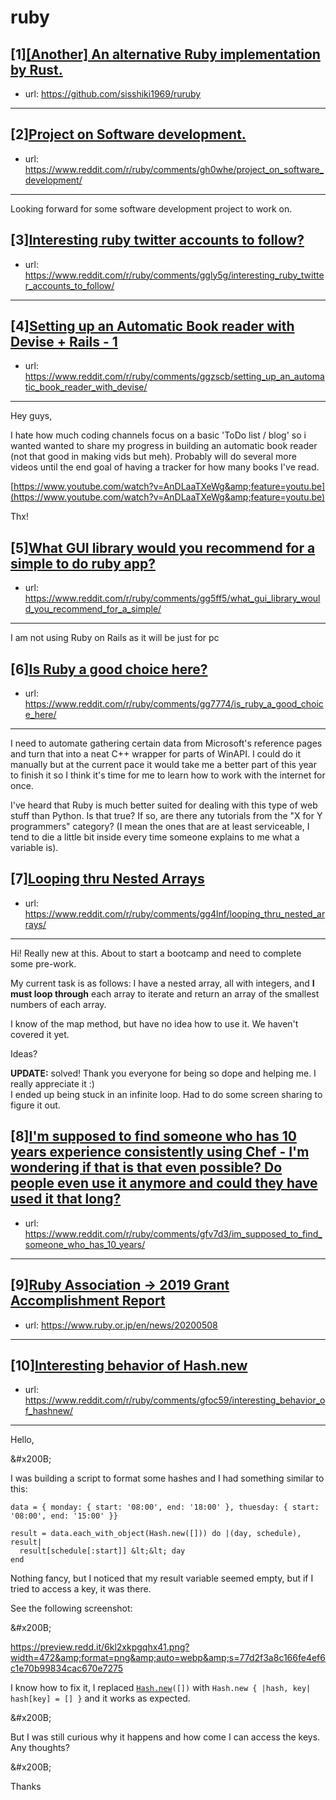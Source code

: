 # ruby
## [1][[Another] An alternative Ruby implementation by Rust.](https://www.reddit.com/r/ruby/comments/ggy0ew/another_an_alternative_ruby_implementation_by_rust/)
- url: https://github.com/sisshiki1969/ruruby
---

## [2][Project on Software development.](https://www.reddit.com/r/ruby/comments/gh0whe/project_on_software_development/)
- url: https://www.reddit.com/r/ruby/comments/gh0whe/project_on_software_development/
---
Looking forward for some software development project to work on.
## [3][Interesting ruby twitter accounts to follow?](https://www.reddit.com/r/ruby/comments/ggly5g/interesting_ruby_twitter_accounts_to_follow/)
- url: https://www.reddit.com/r/ruby/comments/ggly5g/interesting_ruby_twitter_accounts_to_follow/
---

## [4][Setting up an Automatic Book reader with Devise + Rails - 1](https://www.reddit.com/r/ruby/comments/ggzscb/setting_up_an_automatic_book_reader_with_devise/)
- url: https://www.reddit.com/r/ruby/comments/ggzscb/setting_up_an_automatic_book_reader_with_devise/
---
 

Hey guys,

I hate how much coding channels focus on a basic 'ToDo list / blog' so i wanted wanted to share my progress in building an automatic book reader (not that good in making vids but meh). Probably will do several more videos until the end goal of having a tracker for how many books I've read.

[https://www.youtube.com/watch?v=AnDLaaTXeWg&amp;feature=youtu.be](https://www.youtube.com/watch?v=AnDLaaTXeWg&amp;feature=youtu.be)

Thx!
## [5][What GUI library would you recommend for a simple to do ruby app?](https://www.reddit.com/r/ruby/comments/gg5ff5/what_gui_library_would_you_recommend_for_a_simple/)
- url: https://www.reddit.com/r/ruby/comments/gg5ff5/what_gui_library_would_you_recommend_for_a_simple/
---
I am not using Ruby on Rails as it will be just for pc
## [6][Is Ruby a good choice here?](https://www.reddit.com/r/ruby/comments/gg7774/is_ruby_a_good_choice_here/)
- url: https://www.reddit.com/r/ruby/comments/gg7774/is_ruby_a_good_choice_here/
---
I need to automate gathering certain data from Microsoft's reference pages and turn that into a neat C++ wrapper for parts of WinAPI. I could do it manually but at the current pace it would take me a better part of this year to finish it so I think it's time for me to learn how to work with the internet for once.

I've heard that Ruby is much better suited for dealing with this type of web stuff than Python. Is that true? If so, are there any tutorials from the "X for Y programmers" category? (I mean the ones that are at least serviceable, I tend to die a little bit inside every time someone explains to me what a variable is).
## [7][Looping thru Nested Arrays](https://www.reddit.com/r/ruby/comments/gg4lnf/looping_thru_nested_arrays/)
- url: https://www.reddit.com/r/ruby/comments/gg4lnf/looping_thru_nested_arrays/
---
Hi! Really new at this. About to start a bootcamp and need to complete some pre-work.

My current task is as follows: I have a nested array, all with integers, and **I must loop through** each array to iterate and return an array of the smallest numbers of each array.

I know of the map method, but have no idea how to use it. We haven't covered it yet.

Ideas?

**UPDATE:** solved! Thank you everyone for being so dope and helping me. I really appreciate it :)  
I ended up being stuck in an infinite loop. Had to do some screen sharing to figure it out. 
## [8][I'm supposed to find someone who has 10 years experience consistently using Chef - I'm wondering if that is that even possible? Do people even use it anymore and could they have used it that long?](https://www.reddit.com/r/ruby/comments/gfv7d3/im_supposed_to_find_someone_who_has_10_years/)
- url: https://www.reddit.com/r/ruby/comments/gfv7d3/im_supposed_to_find_someone_who_has_10_years/
---

## [9][Ruby Association -&gt; 2019 Grant Accomplishment Report](https://www.reddit.com/r/ruby/comments/gfo8bh/ruby_association_2019_grant_accomplishment_report/)
- url: https://www.ruby.or.jp/en/news/20200508
---

## [10][Interesting behavior of Hash.new](https://www.reddit.com/r/ruby/comments/gfoc59/interesting_behavior_of_hashnew/)
- url: https://www.reddit.com/r/ruby/comments/gfoc59/interesting_behavior_of_hashnew/
---
Hello,

&amp;#x200B;

I was building a script to format some hashes and I had something similar to this:

    data = { monday: { start: '08:00', end: '18:00' }, thuesday: { start: '08:00', end: '15:00' }}
    
    result = data.each_with_object(Hash.new([])) do |(day, schedule), result|
      result[schedule[:start]] &lt;&lt; day
    end

Nothing fancy, but I noticed that my result variable seemed empty, but if I tried to access a key, it was there.

See the following screenshot:

&amp;#x200B;

https://preview.redd.it/6kl2xkpgqhx41.png?width=472&amp;format=png&amp;auto=webp&amp;s=77d2f3a8c166fe4ef6c1e70b99834cac670e7275

I know how to fix it, I replaced [`Hash.new`](https://Hash.new)`([])` with `Hash.new { |hash, key| hash[key] = [] }` and it works as expected.

&amp;#x200B;

But I was still curious why it happens and how come I can access the keys. Any thoughts?

&amp;#x200B;

Thanks
